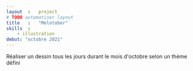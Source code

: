 ```yaml
---
layout  :   project
# TODO automatiser layout
title   :   "Melotober"
skills  :
    - illustration
debut: "octobre 2021"
---
```

Réaliser un dessin tous les jours durant le mois d'octobre selon un thème défini
